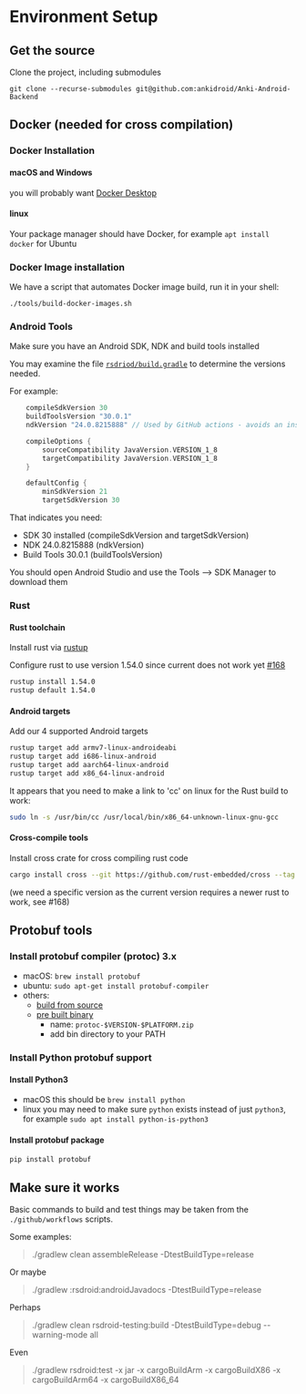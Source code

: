 # Environment Setup

## Get the source

Clone the project, including submodules

`git clone --recurse-submodules git@github.com:ankidroid/Anki-Android-Backend`

## Docker (needed for cross compilation)

### Docker Installation

#### macOS and Windows

you will probably want [Docker Desktop](https://www.docker.com/products/docker-desktop/)

#### linux

Your package manager should have Docker, for example `apt install docker` for Ubuntu

### Docker Image installation

We have a script that automates Docker image build, run it in your shell:

`./tools/build-docker-images.sh`

### Android Tools

Make sure you have an Android SDK, NDK and build tools installed

You may examine the file [`rsdriod/build.gradle`](../rsdroid/build.gradle) to determine the versions needed.

For example:

```groovy
    compileSdkVersion 30
    buildToolsVersion "30.0.1"
    ndkVersion "24.0.8215888" // Used by GitHub actions - avoids an install step on some machines

    compileOptions {
        sourceCompatibility JavaVersion.VERSION_1_8
        targetCompatibility JavaVersion.VERSION_1_8
    }

    defaultConfig {
        minSdkVersion 21
        targetSdkVersion 30
```

That indicates you need:

- SDK 30 installed (compileSdkVersion and targetSdkVersion)
- NDK 24.0.8215888 (ndkVersion)
- Build Tools 30.0.1 (buildToolsVersion)

You should open Android Studio and use the Tools --> SDK Manager to download them

### Rust

#### Rust toolchain

Install rust via [rustup](https://rustup.rs/)

Configure rust to use version 1.54.0 since current does not work yet [#168](https://github.com/ankidroid/Anki-Android-Backend/issues/168)

```bash
rustup install 1.54.0
rustup default 1.54.0
```

#### Android targets

Add our 4 supported Android targets

```bash
rustup target add armv7-linux-androideabi
rustup target add i686-linux-android
rustup target add aarch64-linux-android
rustup target add x86_64-linux-android
```

It appears that you need to make a link to 'cc' on linux for the Rust build to work:

```bash
sudo ln -s /usr/bin/cc /usr/local/bin/x86_64-unknown-linux-gnu-gcc
```

#### Cross-compile tools

Install cross crate for cross compiling rust code

```bash
cargo install cross --git https://github.com/rust-embedded/cross --tag v0.2.1
```

(we need a specific version as the current version requires a newer rust to work, see #168)

## Protobuf tools

### Install protobuf compiler (protoc) 3.x

- macOS: `brew install protobuf`
- ubuntu: `sudo apt-get install protobuf-compiler`
- others:
  - [build from source](https://github.com/protocolbuffers/protobuf/blob/master/src/README.md)
  - [pre built binary](https://github.com/protocolbuffers/protobuf/releases)
    - name: `protoc-$VERSION-$PLATFORM.zip`
    - add bin directory to your PATH

### Install Python protobuf support

#### Install Python3

- macOS this should be `brew install python`
- linux you may need to make sure `python` exists instead of just `python3`, for example `sudo apt install python-is-python3`

#### Install protobuf package

```bash
pip install protobuf
```

## Make sure it works

Basic commands to build and test things may be taken from the `./github/workflows` scripts.

Some examples:

> ./gradlew clean assembleRelease -DtestBuildType=release

Or maybe

> ./gradlew :rsdroid:androidJavadocs -DtestBuildType=release

Perhaps

> ./gradlew clean rsdroid-testing:build -DtestBuildType=debug --warning-mode all

Even

> ./gradlew rsdroid:test -x jar -x cargoBuildArm -x cargoBuildX86 -x cargoBuildArm64 -x cargoBuildX86_64

